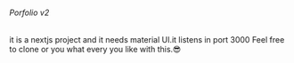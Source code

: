 ###### Porfolio v2

it is a nextjs project and it needs  material UI.it listens in port 3000
Feel free to  clone or you what every you like with this.😎



